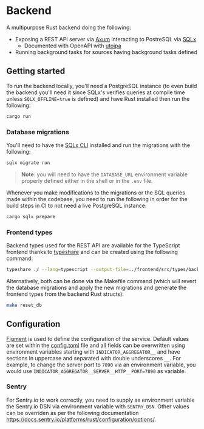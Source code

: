 # Backend

A multipurpose Rust backend doing the following:
  - Exposing a REST API server via [Axum](https://github.com/tokio-rs/axum/) interacting to PostreSQL via [SQLx](https://github.com/launchbadge/sqlx/)
    - Documented with OpenAPI with [utoipa](https://github.com/juhaku/utoipa)
  - Running background tasks for sources having background tasks defined

## Getting started

To run the backend locally, you'll need a PostgreSQL instance (to even build the backend you'll need it since SQLx's verifies queries at compile time unless `SQLX_OFFLINE=true` is defined) and have Rust installed then run the following:

```sh
cargo run
```

### Database migrations

You'll need to have the [SQLx CLI](https://github.com/launchbadge/sqlx/blob/main/sqlx-cli/README.md) installed and run the migrations with the following:

```sh
sqlx migrate run
```

> **Note**: you will need to have the `DATABASE_URL` environment variable properly defined either in the shell or in the `.env` file.

Whenever you make modifications to the migrations or the SQL queries made within the codebase, you need to run the following in order for the build steps in CI to not need a live PostgreSQL instance:

```sh
cargo sqlx prepare
```

### Frontend types

Backend types used for the REST API are available for the TypeScript frontend thanks to [typeshare](https://github.com/1Password/typeshare) and can be created using the following command:

```sh
typeshare ./ --lang=typescript --output-file=../frontend/src/types/backendTypes.ts
```

Alternatively, both can be done via the Makefile command (which will revert the database migrations and apply the new migrations and generate the frontend types from the backend Rust structs):

```sh
make reset_db
```

## Configuration

[Figment](https://docs.rs/figment/latest/figment/) is used to define the configuration of the service. Default values are set within the [config.toml](./config.toml) file and all fields can be overwritten using environment variables starting with `INDICATOR_AGGREGATOR__` and have sections in uppercase and separated with double underscores `__`. For example, to change the server port to `7890` via an environment variable, you would use `INDICATOR_AGGREGATOR__SERVER__HTTP__PORT=7890` as variable.

### Sentry

For Sentry.io to work correctly, you need to supply as environment variable the Sentry.io DSN via environment variable with `SENTRY_DSN`. Other values can be overriden as per the following documentation https://docs.sentry.io/platforms/rust/configuration/options/.
